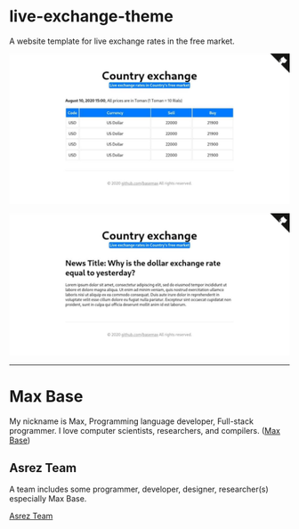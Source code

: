 # live-exchange-theme

A website template for live exchange rates in the free market.

![live exchange theme](demo-index.jpg)

![live exchange theme](demo-single.jpg)

---------

# Max Base

My nickname is Max, Programming language developer, Full-stack programmer. I love computer scientists, researchers, and compilers. ([Max Base](https://maxbase.org/))

## Asrez Team

A team includes some programmer, developer, designer, researcher(s) especially Max Base.

[Asrez Team](https://www.asrez.com/)

